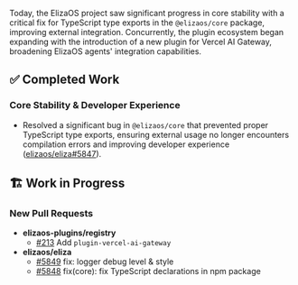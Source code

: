 Today, the ElizaOS project saw significant progress in core stability with a critical fix for TypeScript type exports in the `@elizaos/core` package, improving external integration. Concurrently, the plugin ecosystem began expanding with the introduction of a new plugin for Vercel AI Gateway, broadening ElizaOS agents' integration capabilities.

## ✅ Completed Work
### Core Stability & Developer Experience
*   Resolved a significant bug in `@elizaos/core` that prevented proper TypeScript type exports, ensuring external usage no longer encounters compilation errors and improving developer experience ([elizaos/eliza#5847](https://github.com/elizaos/eliza/pull/5847)).

## 🏗️ Work in Progress
### New Pull Requests
*   **elizaos-plugins/registry**
    *   [#213](https://github.com/elizaos-plugins/registry/pull/213) Add `plugin-vercel-ai-gateway`
*   **elizaos/eliza**
    *   [#5849](https://github.com/elizaos/eliza/pull/5849) fix: logger debug level & style
    *   [#5848](https://github.com/elizaos/eliza/pull/5848) fix(core): fix TypeScript declarations in npm package
